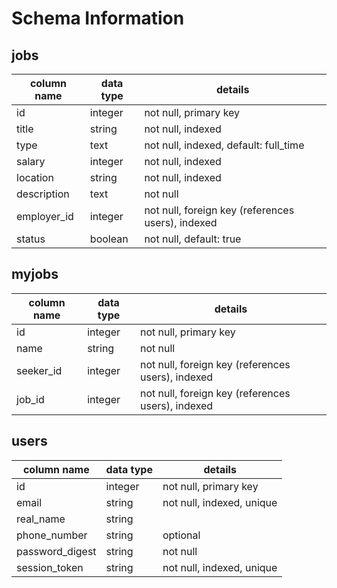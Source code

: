 # Schema Information

## jobs
column name | data type | details
------------|-----------|-----------------------
id          | integer   | not null, primary key
title       | string    | not null, indexed
type        | text      | not null, indexed, default: full_time
salary      | integer   | not null, indexed
location    | string    | not null, indexed
description | text      | not null
employer_id | integer   | not null, foreign key (references users), indexed
status      | boolean   | not null, default: true

<!-- ## applications (maybe not needed?)
column name | data type | details
------------|-----------|-----------------------
id          | integer   | not null, primary key
seeker_id   | integer   | not null, foreign key (references users), indexed
job_id      | integer   | not null, foreign key (references jobs), indexed
cover_letter| string    | optional -->

## myjobs
column name   | data type | details
------------  |-----------|-----------------------
id            | integer   | not null, primary key
name          | string    | not null
seeker_id     | integer   | not null, foreign key (references users), indexed
job_id        | integer   | not null, foreign key (references users), indexed



## users
column name     | data type | details
----------------|-----------|-----------------------
id              | integer   | not null, primary key
email           | string    | not null, indexed, unique
real_name       | string    |
phone_number    | string    | optional
password_digest | string    | not null
session_token   | string    | not null, indexed, unique
